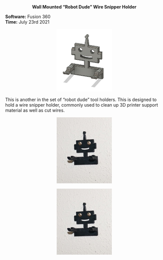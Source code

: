 <div align="center">
 <b>Wall Mounted “Robot Dude” Wire Snipper Holder</b>
</div>

**Software:** Fusion 360   
**Time:** July 23rd 2021

<p align="center">
 <img src="https://github.com/RohauerRobotics/project_timeline/blob/main/robot_dude_tool_holders/plier_holder/Fusion%20360%20Image.JPG" align="centre" width="35%" height="35%">
</p>

This is another in the set of “robot dude” tool holders. This is designed to hold a wire snipper holder, commonly used to clean up 3D printer support material as well as cut wires. 

<p align="center">
 <img src="https://github.com/RohauerRobotics/project_timeline/blob/main/robot_dude_tool_holders/plier_holder/Real%20Image%202.JPG" align="centre" width="35%" height="35%">
</p>

<p align="center">
 <img src="https://github.com/RohauerRobotics/project_timeline/blob/main/robot_dude_tool_holders/plier_holder/Real%20Image%202.JPG" align="centre" width="35%" height="35%">
</p>
